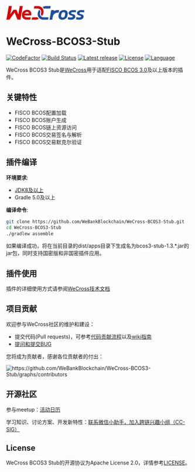 ![](./docs/images/menu_logo_wecross.png)

# WeCross-BCOS3-Stub

[![CodeFactor](https://www.codefactor.io/repository/github/webankblockchain/WeCross-BCOS3-Stub/badge)](https://www.codefactor.io/repository/github/webankblockchain/WeCross-BCOS3-Stub) [![Build Status](https://travis-ci.org/WeBankBlockchain/WeCross-BCOS3-Stub.svg?branch=dev)](https://travis-ci.org/WeBankBlockchain/WeCross-BCOS3-Stub) [![Latest release](https://img.shields.io/github/release/WeBankBlockchain/WeCross-BCOS3-Stub.svg)](https://github.com/WeBankBlockchain/WeCross-BCOS3-Stub/releases/latest)
[![License](https://img.shields.io/github/license/WeBankBlockchain/WeCross-BCOS3-Stub)](https://www.apache.org/licenses/LICENSE-2.0) [![Language](https://img.shields.io/badge/Language-Java-blue.svg)](https://www.java.com)

WeCross BCOS3 Stub是[WeCross](https://github.com/WeBankBlockchain/WeCross)用于适配[FISCO BCOS 3.0](https://github.com/FISCO-BCOS/FISCO-BCOS)及以上版本的插件。

## 关键特性

- FISCO BCOS配置加载
- FISCO BCOS账户生成
- FISCO BCOS链上资源访问
- FISCO BCOS交易签名与解析
- FISCO BCOS交易默克尔验证

## 插件编译

**环境要求**:

- [JDK8及以上](https://www.oracle.com/java/technologies/javase-downloads.html)
- Gradle 5.0及以上

**编译命令**:

```bash
git clone https://github.com/WeBankBlockchain/WeCross-BCOS3-Stub.git
cd WeCross-BCOS3-Stub
./gradlew assemble
```
如果编译成功，将在当前目录的dist/apps目录下生成名为bcos3-stub-1.3.*.jar的jar包，同时支持国密版和非国密插件应用。

## 插件使用

插件的详细使用方式请参阅[WeCross技术文档](https://wecross.readthedocs.io/zh_CN/latest/docs/stubs/bcos.html#id2)

## 项目贡献

欢迎参与WeCross社区的维护和建设：

- 提交代码(Pull requests)，可参考[代码贡献流程](CONTRIBUTING.md)以及[wiki指南](https://github.com/WeBankBlockchain/WeCross/wiki/%E8%B4%A1%E7%8C%AE%E4%BB%A3%E7%A0%81)
- [提问和提交BUG](https://github.com/WeBankBlockchain/WeCross/issues/new)

您将成为贡献者，感谢各位贡献者的付出：

<img src="https://contrib.rocks/image?repo=WeBankBlockchain/WeCross-BCOS3-Stub" alt="https://github.com/WeBankBlockchain/WeCross-BCOS3-Stub/graphs/contributors" style="zoom:100%;" />

## 开源社区

参与meetup：[活动日历](https://github.com/WeBankBlockchain/WeCross/wiki#%E6%B4%BB%E5%8A%A8%E6%97%A5%E5%8E%86)

学习知识、讨论方案、开发新特性：[联系微信小助手，加入跨链兴趣小组（CC-SIG）](https://wecross.readthedocs.io/zh_CN/latest/docs/community/cc-sig.html#id3)

## License

WeCross BCOS3 Stub的开源协议为Apache License 2.0，详情参考[LICENSE](./LICENSE)。
